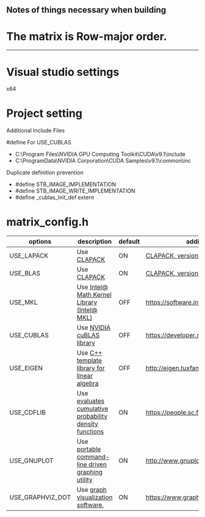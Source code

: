 ## Notes of things necessary when building  

# The matrix is Row-major order.
----------------------

# Visual studio settings  
x64


# Project setting
Additional Include Files

#define For USE_CUBLAS
* C:\Program Files\NVIDIA GPU Computing Toolkit\CUDA\v9.1\include
* C:\ProgramData\NVIDIA Corporation\CUDA Samples\v9.1\common\inc

Duplicate definition prevention
* #define STB_IMAGE_IMPLEMENTATION
* #define STB_IMAGE_WRITE_IMPLEMENTATION
* #define _cublas_Init_def extern

# matrix_config.h  

|options|description|default|additional requirements to use|
|-----|-----|----|----|
|USE_LAPACK|Use [CLAPACK](http://www.netlib.org/clapack/) |ON|[CLAPACK, version 3.2.1 CMAKE package](http://www.netlib.org/clapack/clapack-3.2.1-CMAKE.tgz)|
|USE_BLAS|Use [CLAPACK](http://www.netlib.org/clapack/) |ON|[CLAPACK, version 3.2.1 CMAKE package](http://www.netlib.org/clapack/clapack-3.2.1-CMAKE.tgz)|
|USE_MKL|Use [Intel@ Math Kernel Library (Intel@ MKL)](https://software.intel.com/en-us/mkl)|OFF|https://software.intel.com/en-us/mkl|
|USE_CUBLAS|Use [NVIDIA cuBLAS library](https://developer.nvidia.com/cublas) |OFF|https://developer.nvidia.com/cublas|
|USE_EIGEN|Use [C++ template library for linear algebra](http://eigen.tuxfamily.org/index.php?title=Main_Page) |OFF|http://eigen.tuxfamily.org/index.php?title=Main_Page|
|USE_CDFLIB|Use [evaluates cumulative probability density functions](https://people.sc.fsu.edu/~jburkardt/c_src/cdflib/cdflib.html) |ON|https://people.sc.fsu.edu/~jburkardt/c_src/cdflib/cdflib.html|
|USE_GNUPLOT|Use [ portable command-line driven graphing utility](http://www.gnuplot.info/) |ON|http://www.gnuplot.info/|
|USE_GRAPHVIZ_DOT|Use [ graph visualization software.](https://www.graphviz.org/) |ON|https://www.graphviz.org/|

